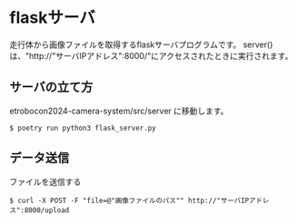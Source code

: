 # flaskサーバ
走行体から画像ファイルを取得するflaskサーバプログラムです。
server()は、"http://"サーバIPアドレス":8000/"にアクセスされたときに実行されます。

## サーバの立て方
etrobocon2024-camera-system/src/server に移動します。
```
$ poetry run python3 flask_server.py
```

## データ送信
ファイルを送信する
```
$ curl -X POST -F "file=@"画像ファイルのパス"" http://"サーバIPアドレス":8000/upload
```